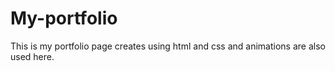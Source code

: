 # My-portfolio
This is my portfolio page creates using html and css and animations are also used here.
